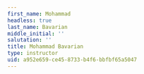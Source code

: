 ```yaml
---
first_name: Mohammad
headless: true
last_name: Bavarian
middle_initial: ''
salutation: ''
title: Mohammad Bavarian
type: instructor
uid: a952e659-ce45-8733-b4f6-bbfbf65a5047
---
```

